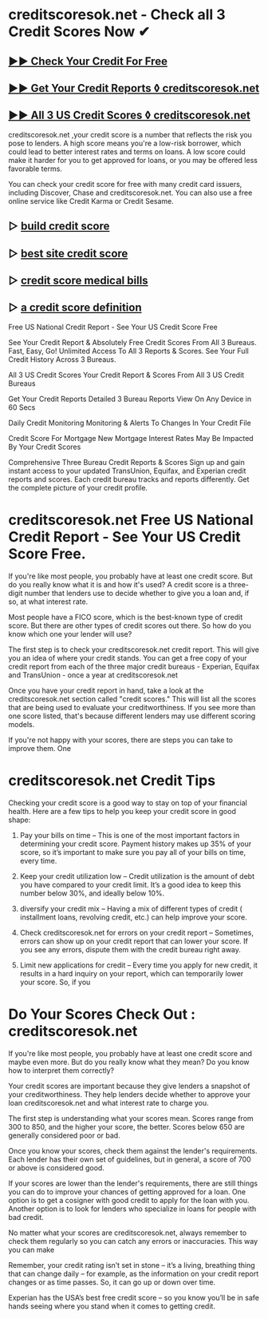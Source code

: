 # creditscoresok.net - Check all 3 Credit Scores Now ✔

## [▶▶ Check Your Credit For Free](https://bit.ly/score247)
## [▶▶ Get Your Credit Reports ◊ creditscoresok.net](https://bit.ly/score247)
## [▶▶ All 3 US Credit Scores ◊ creditscoresok.net](https://bit.ly/score247)


creditscoresok.net ,your credit score is a number that reflects the risk you pose to lenders. A high score means you're a low-risk borrower, which could lead to better interest rates and terms on loans. A low score could make it harder for you to get approved for loans, or you may be offered less favorable terms.

You can check your credit score for free with many credit card issuers, including Discover, Chase and creditscoresok.net. You can also use a free online service like Credit Karma or Credit Sesame.

## ▷ [build credit score](https://bit.ly/score247)
## ▷ [best site credit score](https://bit.ly/score247)
## ▷ [credit score medical bills](https://bit.ly/score247)
## ▷ [a credit score definition](https://bit.ly/score247)

Free US National Credit Report - See Your US Credit Score Free

See Your Credit Report & Absolutely Free Credit Scores From All 3 Bureaus. Fast, Easy, Go! Unlimited Access To All 3 Reports & Scores. See Your Full Credit History Across 3 Bureaus.

All 3 US Credit Scores
Your Credit Report & Scores From All 3 US Credit Bureaus

Get Your Credit Reports
Detailed 3 Bureau Reports View On Any Device in 60 Secs

Daily Credit Monitoring
Monitoring & Alerts To Changes In Your Credit File

Credit Score For Mortgage
New Mortgage Interest Rates May Be Impacted By Your Credit Scores

Comprehensive Three Bureau Credit Reports & Scores
Sign up and gain instant access to your updated TransUnion, Equifax, and Experian credit reports and scores. Each credit bureau tracks and reports differently. Get the complete picture of your credit profile.

# creditscoresok.net Free US National Credit Report - See Your US Credit Score Free.

If you're like most people, you probably have at least one credit score. But do you really know what it is and how it's used? A credit score is a three-digit number that lenders use to decide whether to give you a loan and, if so, at what interest rate.

Most people have a FICO score, which is the best-known type of credit score. But there are other types of credit scores out there. So how do you know which one your lender will use?

The first step is to check your creditscoresok.net credit report. This will give you an idea of where your credit stands. You can get a free copy of your credit report from each of the three major credit bureaus - Experian, Equifax and TransUnion - once a year at creditscoresok.net

Once you have your credit report in hand, take a look at the creditscoresok.net section called "credit scores." This will list all the scores that are being used to evaluate your creditworthiness. If you see more than one score listed, that's because different lenders may use different scoring models.

If you're not happy with your scores, there are steps you can take to improve them. One

# creditscoresok.net Credit Tips

Checking your credit score is a good way to stay on top of your financial health. Here are a few tips to help you keep your credit score in good shape:

1. Pay your bills on time – This is one of the most important factors in determining your credit score. Payment history makes up 35% of your score, so it’s important to make sure you pay all of your bills on time, every time.

2. Keep your credit utilization low – Credit utilization is the amount of debt you have compared to your credit limit. It’s a good idea to keep this number below 30%, and ideally below 10%.

3. diversify your credit mix – Having a mix of different types of credit ( installment loans, revolving credit, etc.) can help improve your score.

4. Check creditscoresok.net for errors on your credit report – Sometimes, errors can show up on your credit report that can lower your score. If you see any errors, dispute them with the credit bureau right away.

5. Limit new applications for credit – Every time you apply for new credit, it results in a hard inquiry on your report, which can temporarily lower your score. So, if you

# Do Your Scores Check Out : creditscoresok.net

If you're like most people, you probably have at least one credit score and maybe even more. But do you really know what they mean? Do you know how to interpret them correctly?

Your credit scores are important because they give lenders a snapshot of your creditworthiness. They help lenders decide whether to approve your loan creditscoresok.net and what interest rate to charge you.

The first step is understanding what your scores mean. Scores range from 300 to 850, and the higher your score, the better. Scores below 650 are generally considered poor or bad.

Once you know your scores, check them against the lender's requirements. Each lender has their own set of guidelines, but in general, a score of 700 or above is considered good.

If your scores are lower than the lender's requirements, there are still things you can do to improve your chances of getting approved for a loan. One option is to get a cosigner with good credit to apply for the loan with you. Another option is to look for lenders who specialize in loans for people with bad credit.

No matter what your scores are creditscoresok.net, always remember to check them regularly so you can catch any errors or inaccuracies. This way you can make

Remember, your credit rating isn’t set in stone – it’s a living, breathing thing that can change daily – for example, as the information on your credit report changes or as time passes. So, it can go up or down over time.

Experian has the USA’s best free credit score – so you know you’ll be in safe hands seeing where you stand when it comes to getting credit.
